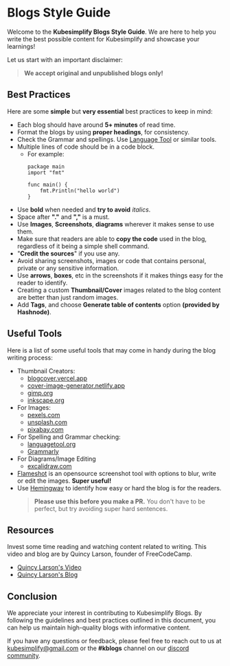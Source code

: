 # Blogs Style Guide

Welcome to the **Kubesimplify Blogs Style Guide**. We are here to help you write the best possible content for Kubesimplify and showcase your learnings!

Let us start with an important disclaimer: 
> **We accept original and unpublished blogs only!**

## Best Practices

Here are some **simple** but **very essential** best practices to keep in mind:

- Each blog should have around **5+ minutes** of read time.
- Format the blogs by using **proper headings**, for consistency.
- Check the Grammar and spellings. Use [Language Tool](https://languagetool.org/) or similar tools.
- Multiple lines of code should be in a code block.
    - For example:
        ```code_block
        package main
        import "fmt"

        func main() {
            fmt.Println("hello world")
        }
        ```
- Use **bold** when needed and **try to avoid** *italics*.
- Space after **"."** and **","** is a must.
- Use **Images**, **Screenshots**, **diagrams** wherever it makes sense to use them.
- Make sure that readers are able to **copy the code** used in the blog, regardless of it being a simple shell command.
- "**Credit the sources**" if you use any.
- Avoid sharing screenshots, images or code that contains personal, private or any sensitive information.
- Use **arrows**, **boxes**, etc in the screenshots if it makes things easy for the reader to identify.
- Creating a custom **Thumbnail/Cover** images related to the blog content are better than just random images.
- Add **Tags**, and choose **Generate table of contents** option **(provided by Hashnode)**.

## Useful Tools

Here is a list of some useful tools that may come in handy during the blog writing process:

- Thumbnail Creators:
    - [blogcover.vercel.app](https://blogcover.vercel.app)
    - [cover-image-generator.netlify.app](https://cover-image-generator.netlify.app)
    - [gimp.org](https://gimp.org)
    - [inkscape.org](https://inkscape.org)
- For Images:
    - [pexels.com](https://pexels.com)
    - [unsplash.com](https://unsplash.com)
    - [pixabay.com](https://pixabay.com)
- For Spelling and Grammar checking:
    - [languagetool.org](https://languagetool.org)
    - [Grammarly](https://www.grammarly.com/)
- For Diagrams/Image Editing
    - [excalidraw.com](https://excalidraw.com)
- [Flameshot](https://flameshot.org) is an opensource screenshot tool with options to blur, write or edit the images. **Super useful!**
- Use [Hemingway](https://hemingwayapp.com) to identify how easy or hard the blog is for the readers. 
    > **Please use this before you make a PR.** You don't have to be perfect, but try avoiding super hard sentences.

## Resources

Invest some time reading and watching content related to writing. This video and blog are by Quincy Larson, founder of FreeCodeCamp.

- [Quincy Larson's Video](https://youtube.com/watch?v=YODPgBadj80)
- [Quincy Larson's Blog](https://medium.com/free-code-camp/the-freecodecamp-medium-publication-editor-handbook-cb5876d1ef23)

## Conclusion

We appreciate your interest in contributing to Kubesimplify Blogs. By following the guidelines and best practices outlined in this document, you can help us maintain high-quality blogs with informative content. 

If you have any questions or feedback, please feel free to reach out to us at kubesimplify@gmail.com or the **#kblogs** channel on our [discord community](https://discord.gg/QmsqabA2xT).
